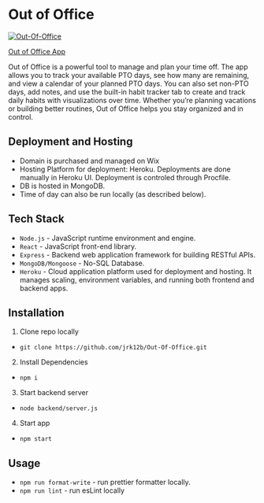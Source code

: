 # Out of Office

[![Out-Of-Office](https://github.com/jrk12b/Out-Of-Office/actions/workflows/node.js.yml/badge.svg)](https://github.com/jrk12b/Out-Of-Office/actions/workflows/node.js.yml)

[Out of Office App](https://out-of-office-app-b55595fc51c3.herokuapp.com/login)

Out of Office is a powerful tool to manage and plan your time off. The app allows you to track your available PTO days, see how many are remaining, and view a calendar of your planned PTO days. You can also set non-PTO days, add notes, and use the built-in habit tracker tab to create and track daily habits with visualizations over time. Whether you’re planning vacations or building better routines, Out of Office helps you stay organized and in control.

## Deployment and Hosting

- Domain is purchased and managed on Wix
- Hosting Platform for deployment: Heroku. Deployments are done manually in Heroku UI. Deployment is controled through Procfile.
- DB is hosted in MongoDB.
- Time of day can also be run locally (as described below).

## Tech Stack

- `Node.js` - JavaScript runtime environment and engine.
- `React` - JavaScript front-end library.
- `Express` - Backend web application framework for building RESTful APIs.
- `MongoDB/Mongoose` - No-SQL Database.
- `Heroku` - Cloud application platform used for deployment and hosting. It manages scaling, environment variables, and running both frontend and backend apps.

## Installation

1. Clone repo locally

- `git clone https://github.com/jrk12b/Out-Of-Office.git`

2. Install Dependencies

- `npm i`

3. Start backend server

- `node backend/server.js`

4. Start app

- `npm start`

## Usage

- `npm run format-write` - run prettier formatter locally.
- `npm run lint` - run esLint locally
